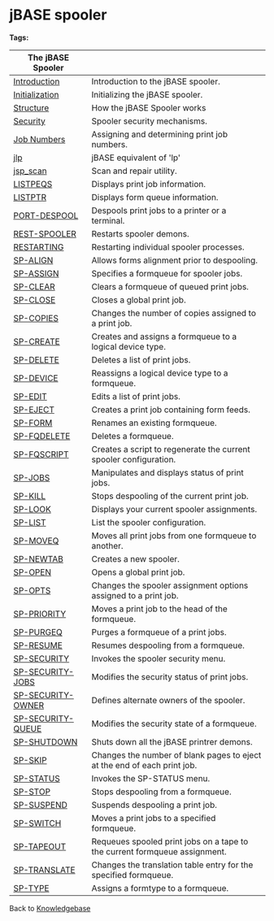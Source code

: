 # jBASE spooler

<PageHeader />

**Tags:**
<badge text='printer' vertical='middle' />
<badge text='print spooler' vertical='middle' />
<badge text='jbase spooler' vertical='middle' />
<badge text='spooler' vertical='middle' />

| **The jBASE Spooler** |  |
| --- | --- |
| [Introduction](./../jbase-spooler-introduction) | Introduction to the jBASE spooler. |
| [Initialization](./../spooler-initialization) | Initializing the jBASE spooler. |
| [Structure](./../spooler-structure) | How the jBASE Spooler works |
| [Security](./../spooler-security) | Spooler security mechanisms. |
| [Job Numbers](./../print-job-numbers) | Assigning and determining print job numbers. |
| [jlp](./../jlp) | jBASE equivalent of 'lp' |
| [jsp\_scan](./../jsp_scan) | Scan and repair utility. |
| [LISTPEQS](./../listpeqs) | Displays print job information. |
| [LISTPTR](./../listptr) | Displays form queue information. |
| [PORT-DESPOOL](./../port-despool) | Despools print jobs to a printer or a terminal. |
| [REST-SPOOLER](./../rest-spooler) | Restarts spooler demons. |
| [RESTARTING](./../restarting-the-spooler) | Restarting individual spooler processes. |
| [SP-ALIGN](./../sp-align) | Allows forms alignment prior to despooling. |
| [SP-ASSIGN](./../sp-assign) | Specifies a formqueue for spooler jobs. |
| [SP-CLEAR](./../sp-clear) | Clears a formqueue of queued print jobs. |
| [SP-CLOSE](./../sp-close) | Closes a global print job. |
| [SP-COPIES](./../sp-copies) | Changes the number of copies assigned to a print job. |
| [SP-CREATE](./../sp-create) | Creates and assigns a formqueue to a logical device type. |
| [SP-DELETE](./../sp-delete) | Deletes a list of print jobs. |
| [SP-DEVICE](./../sp-device) | Reassigns a logical device type to a formqueue. |
| [SP-EDIT](./../sp-edit) | Edits a list of print jobs. |
| [SP-EJECT](./../sp-eject) | Creates a print job containing form feeds. |
| [SP-FORM](./../sp-form) | Renames an existing formqueue. |
| [SP-FQDELETE](./../sp-fqdelete) | Deletes a formqueue. |
| [SP-FQSCRIPT](./../sp-fqscript) | Creates a script to regenerate the current spooler configuration. |
| [SP-JOBS](./../sp-jobs) | Manipulates and displays status of print jobs. |
| [SP-KILL](./../sp-kill) | Stops despooling of the current print job. |
| [SP-LOOK](./../sp-look) | Displays your current spooler assignments. |
| [SP-LIST](./../sp-list) | List the spooler configuration. |
| [SP-MOVEQ](./../sp-moveq) | Moves all print jobs from one formqueue to another. |
| [SP-NEWTAB](./../sp-newtab) | Creates a new spooler. |
| [SP-OPEN](./../sp-open) | Opens a global print job. |
| [SP-OPTS](./../sp-opts) | Changes the spooler assignment options assigned to a print job. |
| [SP-PRIORITY](./../sp-priority) | Moves a print job to the head of the formqueue. |
| [SP-PURGEQ](./../sp-purgeq) | Purges a formqueue of a print jobs. |
| [SP-RESUME](./../sp-resume) | Resumes despooling from a formqueue. |
| [SP-SECURITY](./../sp-security) | Invokes the spooler security menu. |
| [SP-SECURITY-JOBS](./../sp-security-jobs) | Modifies the security status of print jobs. |
| [SP-SECURITY-OWNER](./../sp-security-owner) | Defines alternate owners of the spooler. |
| [SP-SECURITY-QUEUE](./../sp-security-queue) | Modifies the security state of a formqueue. |
| [SP-SHUTDOWN](./../sp-shutdown) | Shuts down all the jBASE printrer demons. |
| [SP-SKIP](./../sp-skip) | Changes the number of blank pages to eject at the end of each print job. |
| [SP-STATUS](./../sp-status) | Invokes the SP-STATUS menu. |
| [SP-STOP](./../sp-stop) | Stops despooling from a formqueue. |
| [SP-SUSPEND](./../sp-suspend) | Suspends despooling a print job. |
| [SP-SWITCH](./../sp-switch) | Moves a print jobs to a specified formqueue. |
| [SP-TAPEOUT](./../sp-tapeout) | Requeues spooled print jobs on a tape to the current formqueue assignment. |
| [SP-TRANSLATE](./../sp-translate) | Changes the translation table entry for the specified formqueue. |
| [SP-TYPE](./../sp-type) | Assigns a formtype to a formqueue. |

Back to [Knowledgebase](./../../README.md)

  
<PageFooter />
